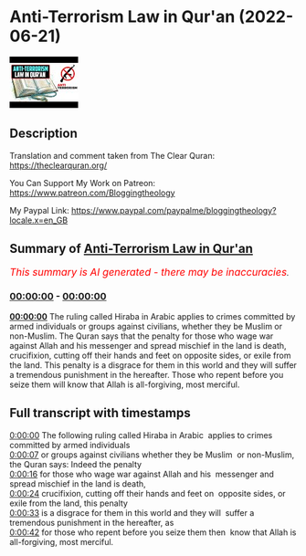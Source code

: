 # Anti-Terrorism Law in Qur'an (2022-06-21)

![alt Anti-Terrorism Law in Qur'an](pBWaX7juDGI.jpg "Anti-Terrorism Law in Qur'an")

## Description

Translation and comment taken from The Clear Quran: https://theclearquran.org/

You Can Support My Work on Patreon:
https://www.patreon.com/Bloggingtheology

My Paypal Link: 
https://www.paypal.com/paypalme/bloggingtheology?locale.x=en_GB

## Summary of [Anti-Terrorism Law in Qur'an](https://www.youtube.com/watch?v=pBWaX7juDGI)


*<span style="color:red; font-size:125%">This summary is AI generated - there may be inaccuracies</span>. [](/)*

### [00:00:00](https://www.youtube.com/watch?v=pBWaX7juDGI&t=0) - [00:00:00](https://www.youtube.com/watch?v=pBWaX7juDGI&t=0)



**[00:00:00](https://www.youtube.com/watch?v=pBWaX7juDGI&t=0)** The ruling called Hiraba in Arabic applies to crimes committed by armed individuals or groups against civilians, whether they be Muslim or non-Muslim. The Quran says that the penalty for those who wage war against Allah and his messenger and spread mischief in the land is death, crucifixion, cutting off their hands and feet on opposite sides, or exile from the land. This penalty is a disgrace for them in this world and they will suffer a tremendous punishment in the hereafter. Those who repent before you seize them will know that Allah is all-forgiving, most merciful.

## Full transcript with timestamps

[0:00:00](https://youtu.be/pBWaX7juDGI?t=0) The following ruling called Hiraba in Arabic 
applies to crimes committed by armed individuals    
[0:00:07](https://youtu.be/pBWaX7juDGI?t=7) or groups against civilians whether they be Muslim 
or non-Muslim, the Quran says: Indeed the penalty    
[0:00:16](https://youtu.be/pBWaX7juDGI?t=16) for those who wage war against Allah and his 
messenger and spread mischief in the land is death,    
[0:00:24](https://youtu.be/pBWaX7juDGI?t=24) crucifixion, cutting off their hands and feet on 
opposite sides, or exile from the land, this penalty    
[0:00:33](https://youtu.be/pBWaX7juDGI?t=33) is a disgrace for them in this world and they will 
suffer a tremendous punishment in the hereafter, as    
[0:00:42](https://youtu.be/pBWaX7juDGI?t=42) for those who repent before you seize them then 
know that Allah is all-forgiving, most merciful.  
